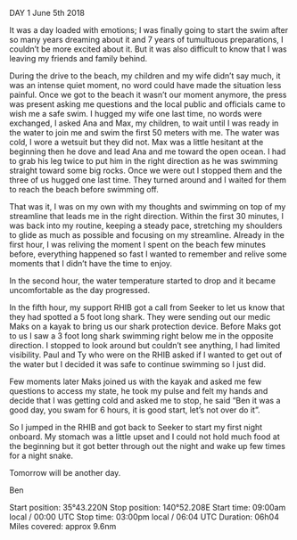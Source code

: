 DAY 1
June 5th 2018

It was a day loaded with emotions; I was finally going to start the swim after so many years dreaming about it and 7 years of tumultuous preparations, I couldn’t be more excited about it. But it was also difficult to know that I was leaving my friends and family behind.

During the drive to the beach, my children and my wife didn’t say much, it was an intense quiet moment, no word could have made the situation less painful. Once we got to the beach it wasn’t our moment anymore, the press was present asking me questions and the local public and officials came to wish me a safe swim. I hugged my wife one last time, no words were exchanged, I asked Ana and Max, my children, to wait until I was ready in the water to join me and swim the first 50 meters with me. The water was cold, I wore a wetsuit but they did not. Max was a little hesitant at the beginning then he dove and lead Ana and me toward the open ocean. I had to grab his leg twice to put him in the right direction as he was swimming straight toward some big rocks. Once we were out I stopped them and the three of us hugged one last time. They turned around and I waited for them to reach the beach before swimming off.

That was it, I was on my own with my thoughts and swimming on top of my streamline that leads me in the right direction.
Within the first 30 minutes, I was back into my routine, keeping a steady pace, stretching my shoulders to glide as much as possible and focusing on my streamline. Already in the first hour, I was reliving the moment I spent on the beach few minutes before, everything happened so fast I wanted to remember and relive some moments that I didn’t have the time to enjoy.

In the second hour, the water temperature started to drop and it became uncomfortable as the day progressed.

In the fifth hour, my support RHIB got a call from Seeker to let us know that they had spotted a 5 foot long shark. They were sending out our medic Maks on a kayak to bring us our shark protection device. Before Maks got to us I saw a 3 foot long shark swimming right below me in the opposite direction. I stopped to look around but couldn’t see anything, I had limited visibility. Paul and Ty who were on the RHIB asked if I wanted to get out of the water but I decided it was safe to continue swimming so I just did.

Few moments later Maks joined us with the kayak and asked me few questions to access my state, he took my pulse and felt my hands and decide that I was getting cold and asked me to stop, he said “Ben it was a good day, you swam for 6 hours, it is good start, let’s not over do it”.

So I jumped in the RHIB and got back to Seeker to start my first night onboard. My stomach was a little upset and I could not hold much food at the beginning but it got better through out the night and wake up few times for a night snake.

Tomorrow will be another day.

Ben

Start position: 35°43.220N
Stop position: 140°52.208E
Start time: 09:00am local / 00:00 UTC
Stop time: 03:00pm local / 06:04 UTC
Duration: 06h04
Miles covered: approx 9.6nm

